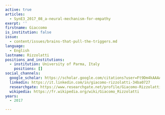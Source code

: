 ```yaml
---
active: true
articles:
  - SynE3_2017_08_a-neural-mechanism-for-empathy
exerpt: ''
firstname: Giaccomo
is_institution: false
issue:
  - content/issues/brains-that-pull-the-triggers.md
language:
  - English
lastname: Rizzolatti
positions_and_institutions:
  - institution: University of Parma, Italy
    positions: []
social_channels:
  google_scholar: https://scholar.google.com/citations?user=Ft9Dm4kAAAAJ&hl=en
  linkedin: https://it.linkedin.com/in/giacomo-rizzolatti-34ba0727
  researchgate: https://www.researchgate.net/profile/Giacomo-Rizzolatti
  wikipedia: https://fr.wikipedia.org/wiki/Giacomo_Rizzolatti
years:
  - 2017

---
```

